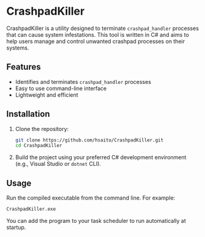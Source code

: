 ﻿# CrashpadKiller

CrashpadKiller is a utility designed to terminate `crashpad_handler` processes that can cause system infestations. This tool is written in C# and aims to help users manage and control unwanted crashpad processes on their systems.

## Features

- Identifies and terminates `crashpad_handler` processes
- Easy to use command-line interface
- Lightweight and efficient

## Installation

1. Clone the repository:
    ```sh
    git clone https://github.com/hsaito/CrashpadKiller.git
    cd CrashpadKiller
    ```

2. Build the project using your preferred C# development environment (e.g., Visual Studio or `dotnet` CLI).

## Usage

Run the compiled executable from the command line. For example:
```sh
CrashpadKiller.exe
```

You can add the program to your task scheduler to run automatically at startup.